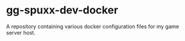 # gg-spuxx-dev-docker

A repository containing various docker configuration files for my game server host.

